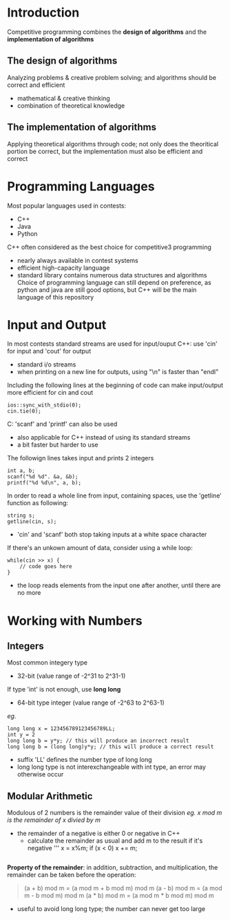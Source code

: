 # Introduction

Competitive programming combines the **design of algorithms** and the **implementation of algorithms**

## The design of algorithms

Analyzing problems & creative problem solving; and algorithms should be correct and efficient
- mathematical & creative thinking
- combination of theoretical knowledge

## The implementation of algorithms

Applying theoretical algorithms through code; not only does the theoritical portion be correct, but the implementation must also be efficient and correct

# Programming Languages

Most popular languages used in contests:
- C++
- Java
- Python

C++ often considered as the best choice for competitive3 programming
- nearly always available in contest systems
- efficient high-capacity language
- standard library contains numerous data structures and algorithms
Choice of programming language can still depend on preference, as python and java are still good options, but C++ will be the main language of this repository

# Input and Output

In most contests standard streams are used for input/ouput
C++: use 'cin' for input and 'cout' for output
- standard i/o streams
- when printing on a new line for outputs, using "\n" is faster than "endl"

Including the following lines at the beginning of code can make input/output more efficient for cin and cout
```
ios::sync_with_stdio(0);
cin.tie(0);
```

C: 'scanf' and 'printf' can also be used
- also applicable for C++ instead of using its standard streams
- a bit faster but harder to use

The followign lines takes input and prints 2 integers
```
int a, b;
scanf("%d %d". &a, &b);
printf("%d %d\n", a, b);
```

In order to read a whole line from input, containing spaces, use the 'getline' function as following:
```
string s;
getline(cin, s);
```
- 'cin' and 'scanf' both stop taking inputs at a white space character

If there's an unkown amount of data, consider using a while loop:
```
while(cin >> x) {
    // code goes here
}
```
- the loop reads elements from the input one after another, until there are no more

# Working with Numbers

## Integers

Most common integery type
- 32-bit (value range of -2^31 to 2^31-1)

If type 'int' is not enough, use **long long**
- 64-bit type integer (value range of -2^63 to 2^63-1)

*eg.*
```
long long x = 123456789123456789LL;
int y = 2
long long b = y*y; // this will produce an incorrect result
long long b = (long long)y*y; // this will produce a correct result
```
- suffix 'LL' defines the number type of long long
- long long type is not interexchangeable with int type, an error may otherwise occur

## Modular Arithmetic

Modulous of 2 numbers is the remainder value of their division
*eg. x mod m is the remainder of x divied by m*
- the remainder of a negative is either 0 or negative in C++
    - calculate the remainder as usual and add m to the result if it's negative
    '''
    x = x%m;
    if (x < 0) x += m;
    ``` 

**Property of the remainder**: in addition, subtraction, and multiplication, the remainder can be taken before the operation:
>(a + b) mod m = (a mod m + b mod m) mod m
>(a - b) mod m = (a mod m - b mod m) mod m
>(a * b) mod m = (a mod m * b mod m) mod m
- useful to avoid long long type; the number can never get too large









